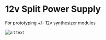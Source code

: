 # 12v Split Power Supply

For prototyping +/- 12v synthesizer modules

![alt text](https://github.com/jps723/splitPowerSupply/blob/master/splitPowerSupply.JPG)
